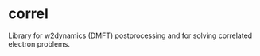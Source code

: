 # correl
Library for w2dynamics (DMFT) postprocessing and for solving correlated electron problems.
